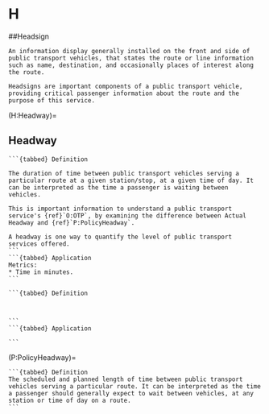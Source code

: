 # H

##Headsign
```{tabbed} Definition
An information display generally installed on the front and side of public transport vehicles, that states the route or line information such as name, destination, and occasionally places of interest along the route.

Headsigns are important components of a public transport vehicle, providing critical passenger information about the route and the purpose of this service.
```

(H:Headway)=
## Headway
````{dropdown} Actual Headway
```{tabbed} Definition

The duration of time between public transport vehicles serving a particular route at a given station/stop, at a given time of day. It can be interpreted as the time a passenger is waiting between vehicles.

This is important information to understand a public transport service's {ref}`O:OTP`, by examining the difference between Actual Headway and {ref}`P:PolicyHeadway`.

A headway is one way to quantify the level of public transport services offered.
```
```{tabbed} Application
Metrics:
* Time in minutes.
```
````
````{dropdown} Effective Headway
```{tabbed} Definition



```
```{tabbed} Application

```
````
(P:PolicyHeadway)=
````{dropdown} Policy Headway
```{tabbed} Definition
The scheduled and planned length of time between public transport vehicles serving a particular route. It can be interpreted as the time a passenger should generally expect to wait between vehicles, at any station or time of day on a route.
```
````
